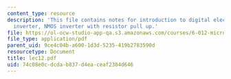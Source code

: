 ```yaml
---
content_type: resource
description: 'This file contains notes for introduction to digital electronics: the
  inverter, NMOS inverter with resistor pull up.'
file: https://ol-ocw-studio-app-qa.s3.amazonaws.com/courses/6-012-microelectronic-devices-and-circuits-fall-2005/74c08e0cdcdab837d4eaceaf2384d646_lec12.pdf
file_type: application/pdf
parent_uid: 9ce4c04b-a600-1d3d-5235-419b2783590d
resourcetype: Document
title: lec12.pdf
uid: 74c08e0c-dcda-b837-d4ea-ceaf2384d646
---
```


